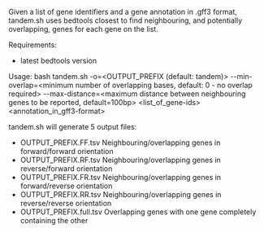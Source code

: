 Given a list of gene identifiers and a gene annotation in .gff3 format, tandem.sh uses bedtools closest to find neighbouring, and potentially overlapping, genes for each gene on the list.

Requirements:
 - latest bedtools version

Usage:
bash tandem.sh -o=<OUTPUT_PREFIX (default: tandem)> --min-overlap=<minimum number of overlapping bases, default: 0 - no overlap required> --max-distance=<maximum distance between neighbouring genes to be reported, default=100bp> <list_of_gene-ids> <annotation_in_gff3-format>

tandem.sh will generate 5 output files:
 - OUTPUT_PREFIX.FF.tsv
   Neighbouring/overlapping genes in forward/forward orientation
 - OUTPUT_PREFIX.RF.tsv
   Neighbouring/overlapping genes in reverse/forward orientation
 - OUTPUT_PREFIX.FR.tsv
   Neighbouring/overlapping genes in forward/reverse orientation
 - OUTPUT_PREFIX.RR.tsv
   Neighbouring/overlapping genes in reverse/reverse orientation
 - OUTPUT_PREFIX.full.tsv
   Overlapping genes with one gene completely containing the other 
